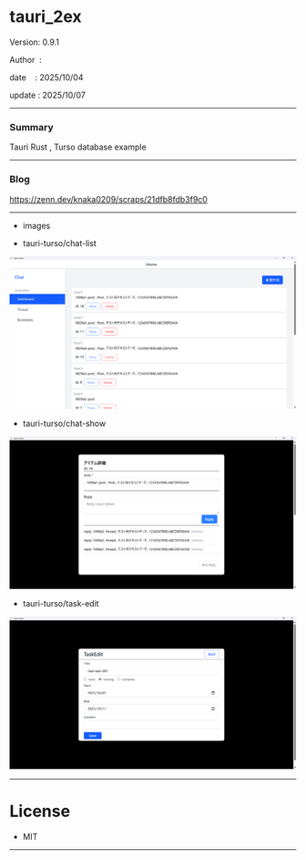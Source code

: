 ﻿# tauri_2ex

 Version: 0.9.1

 Author  : 

 date    : 2025/10/04

 update  : 2025/10/07

***
### Summary

Tauri Rust , Turso database example

***
### Blog

https://zenn.dev/knaka0209/scraps/21dfb8fdb3f9c0

***
* images

* tauri-turso/chat-list

![img1](/image/ss1008a11.png)

* tauri-turso/chat-show

![img1](/image/ss1008a12.png)

* tauri-turso/task-edit

![img1](/image/ss1008a13.png)




***
# License

* MIT

***

